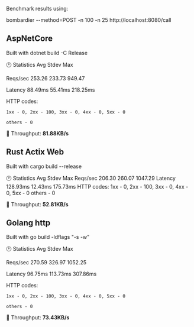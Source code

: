 
Benchmark results using:


bombardier --method=POST -n 100 -n 25 http://localhost:8080/call

## AspNetCore

Built with dotnet build -C Release

:clock1: Statistics        Avg      Stdev        Max

  Reqs/sec       253.26     233.73     949.47

  Latency       88.49ms    55.41ms   218.25ms

  HTTP codes:

    1xx - 0, 2xx - 100, 3xx - 0, 4xx - 0, 5xx - 0

    others - 0

&#x1F53C; Throughput:  **81.88KB/s**



## Rust Actix Web

Built with cargo build --release

:clock1: Statistics        Avg      Stdev        Max
  Reqs/sec       206.30     260.07    1047.29
  Latency      128.93ms    12.43ms   175.73ms
  HTTP codes:
    1xx - 0, 2xx - 100, 3xx - 0, 4xx - 0, 5xx - 0
    others - 0

  &#x1F53C; Throughput:  **52.81KB/s**


## Golang http

Built with go build -ldflags "-s -w"

:clock1: Statistics        Avg      Stdev        Max

  Reqs/sec       270.59     326.97    1052.25

  Latency       96.75ms   113.73ms   307.86ms

  HTTP codes:

    1xx - 0, 2xx - 100, 3xx - 0, 4xx - 0, 5xx - 0

    others - 0

  &#x1F53C; Throughput:  **73.43KB/s**






